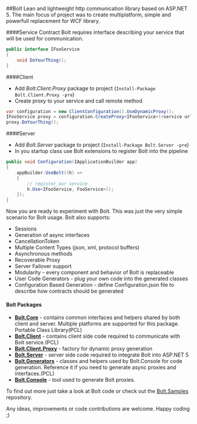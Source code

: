 ##Bolt
Lean and lightweight http communication library based on ASP.NET 5. The main focus of project 
was to create multiplatform, simple and powerfull replacement for WCF library.

####Service Contract
Bolt requires interface describing your service that will be used for communication.

```c#
public interface IFooService
{
    void DoYourThing();
}
```

####Client
* Add *Bolt.Client.Proxy* package to project (`Install-Package Bolt.Client.Proxy -pre`)
* Create proxy to your service and call remote method
```c#
var configuration = new ClientConfiguration().UseDynamicProxy();
IFooService proxy = configuration.CreateProxy<IFooService>(<service url>);
proxy.DoYourThing();
```

####Server
* Add *Bolt.Server* package to project (`Install-Package Bolt.Server -pre`)
* In you startup class use Bolt extensions to register Bolt into the pipeline

```c#
public void Configuration(IApplicationBuilder app)
{
    appBuilder.UseBolt((h) =>
    {
        // register our service
        h.Use<IFooService, FooService>();
    });
}
```
Now you are ready to experiment with Bolt. This was just the very simple scenario for Bolt usage.
Bolt also supports:

* Sessions
* Generation of async interfaces
* CancellationToken 
* Multiple Content Types (json, xml, protocol buffers)
* Asynchronous methods
* Recoverable Proxy
* Server Failover support
* Modularity - every component and behavior of Bolt is replaceable
* User Code Generators - plug your own code into the generated classes
* Configuration Based Generation - define Configuration.json file to describe how contracts should be generated

#### Bolt Packages
* **[Bolt.Core](https://www.nuget.org/packages/Bolt.Core/)** - contains common interfaces and helpers shared by both client and server. Multiple platforms are supported for this package. Portable Class Library(PCL) 
* **[Bolt.Client](https://www.nuget.org/packages/Bolt.Client/)** - contains client side code required to communicate with Bolt service.(PCL)
* **[Bolt.Client.Proxy](https://www.nuget.org/packages/Bolt.Client/)** - factory for dynamic proxy generation
* **[Bolt.Server](https://www.nuget.org/packages/Bolt.Server/)** - server side code required to integrate Bolt into ASP.NET 5
* **[Bolt.Generators](https://www.nuget.org/packages/Bolt.Generators/)** - classes and helpers used by Bolt.Console for code generation. Reference it if you need to generate async proxies and interfaces.(PCL)
* **[Bolt.Console](https://www.nuget.org/packages/Bolt.Tool/)** - tool used to generate Bolt proxies.

To find out more just take a look at Bolt code or check out the [Bolt.Samples](https://github.com/justkao/Bolt.Samples)
repository.

Any ideas, improvements or code contributions are welcome. Happy coding ;)
